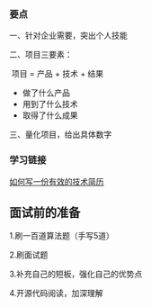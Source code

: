 

### 要点

一、针对企业需要，突出个人技能

二、项目三要素：

​	项目 = 产品 + 技术 + 结果

 - 做了什么产品
 - 用到了什么技术
 - 取得了什么成果

三、量化项目，给出具体数字

### 学习链接

[如何写一份有效的技术简历](<http://www.ruanyifeng.com/blog/2020/01/technical-resume.html>)

## 面试前的准备

1.刷一百道算法题（手写5道）

2.刷面试题

3.补充自己的短板，强化自己的优势点

4.开源代码阅读，加深理解

